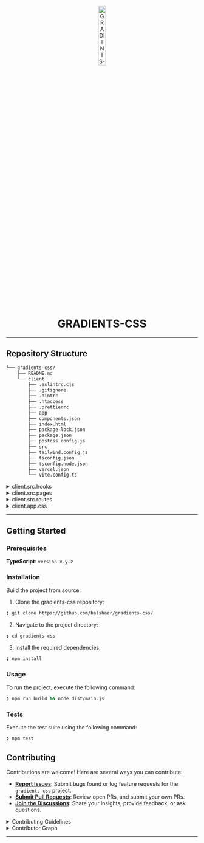 <p align="center">
  <img src="https://img.icons8.com/?size=512&id=55494&format=png" width="20%" alt="GRADIENTS-CSS-logo">
</p>
<p align="center">
    <h1 align="center">GRADIENTS-CSS</h1>
</p>



---

##  Repository Structure

```sh
└── gradients-css/
    ├── README.md
    └── client
        ├── .eslintrc.cjs
        ├── .gitignore
        ├── .hintrc
        ├── .htaccess
        ├── .prettierrc
        ├── app
        ├── components.json
        ├── index.html
        ├── package-lock.json
        ├── package.json
        ├── postcss.config.js
        ├── src
        ├── tailwind.config.js
        ├── tsconfig.json
        ├── tsconfig.node.json
        ├── vercel.json
        └── vite.config.ts
```




<details closed><summary>client.src.hooks</summary>

| File | Summary |
| --- | --- |
| [use-toast.ts](https://github.com/balshaer/gradients-css/blob/main/client/src/hooks/use-toast.ts) | <code>❯ REPLACE-ME</code> |

</details>

<details closed><summary>client.src.pages</summary>

| File | Summary |
| --- | --- |
| [HomePage.tsx](https://github.com/balshaer/gradients-css/blob/main/client/src/pages/HomePage.tsx) | <code>❯ REPLACE-ME</code> |
| [LoadingPage.tsx](https://github.com/balshaer/gradients-css/blob/main/client/src/pages/LoadingPage.tsx) | <code>❯ REPLACE-ME</code> |
| [NotFoundPage.tsx](https://github.com/balshaer/gradients-css/blob/main/client/src/pages/NotFoundPage.tsx) | <code>❯ REPLACE-ME</code> |

</details>

<details closed><summary>client.src.routes</summary>

| File | Summary |
| --- | --- |
| [__routes.tsx](https://github.com/balshaer/gradients-css/blob/main/client/src/routes/__routes.tsx) | <code>❯ REPLACE-ME</code> |

</details>

<details closed><summary>client.app.css</summary>

| File | Summary |
| --- | --- |
| [globals.css](https://github.com/balshaer/gradients-css/blob/main/client/app/css/globals.css) | <code>❯ REPLACE-ME</code> |

</details>

---

##  Getting Started

###  Prerequisites

**TypeScript**: `version x.y.z`

###  Installation

Build the project from source:

1. Clone the gradients-css repository:
```sh
❯ git clone https://github.com/balshaer/gradients-css/
```

2. Navigate to the project directory:
```sh
❯ cd gradients-css
```

3. Install the required dependencies:
```sh
❯ npm install
```

###  Usage

To run the project, execute the following command:

```sh
❯ npm run build && node dist/main.js
```

###  Tests

Execute the test suite using the following command:

```sh
❯ npm test
```


##  Contributing

Contributions are welcome! Here are several ways you can contribute:

- **[Report Issues](https://github.com/balshaer/gradients-css/issues)**: Submit bugs found or log feature requests for the `gradients-css` project.
- **[Submit Pull Requests](https://github.com/balshaer/gradients-css/blob/main/CONTRIBUTING.md)**: Review open PRs, and submit your own PRs.
- **[Join the Discussions](https://github.com/balshaer/gradients-css/discussions)**: Share your insights, provide feedback, or ask questions.

<details closed>
<summary>Contributing Guidelines</summary>

1. **Fork the Repository**: Start by forking the project repository to your github account.
2. **Clone Locally**: Clone the forked repository to your local machine using a git client.
   ```sh
   git clone https://github.com/balshaer/gradients-css/
   ```
3. **Create a New Branch**: Always work on a new branch, giving it a descriptive name.
   ```sh
   git checkout -b new-feature-x
   ```
4. **Make Your Changes**: Develop and test your changes locally.
5. **Commit Your Changes**: Commit with a clear message describing your updates.
   ```sh
   git commit -m 'Implemented new feature x.'
   ```
6. **Push to github**: Push the changes to your forked repository.
   ```sh
   git push origin new-feature-x
   ```
7. **Submit a Pull Request**: Create a PR against the original project repository. Clearly describe the changes and their motivations.
8. **Review**: Once your PR is reviewed and approved, it will be merged into the main branch. Congratulations on your contribution!
</details>

<details closed>
<summary>Contributor Graph</summary>
<br>
<p align="left">
   <a href="https://github.com{/balshaer/gradients-css/}graphs/contributors">
      <img src="https://contrib.rocks/image?repo=balshaer/gradients-css">
   </a>
</p>
</details>

---

